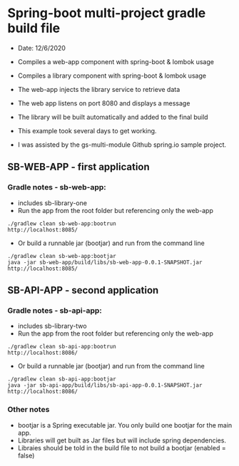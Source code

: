 # Spring-boot multi-project gradle build file
- Date: 12/6/2020
- Compiles a web-app component with spring-boot & lombok usage
- Compiles a library component with spring-boot & lombok usage
- The web-app injects the library service to retrieve data
- The web app listens on port 8080 and displays a message

- The library will be built automatically and added to the final build
- This example took several days to get working.
- I was assisted by the gs-multi-module Github spring.io sample project.

## SB-WEB-APP - first application
### Gradle notes - sb-web-app:
- includes sb-library-one
- Run the app from the root folder but referencing only the web-app

```
./gradlew clean sb-web-app:bootrun
http://localhost:8085/
```

- Or build a runnable jar (bootjar) and run from the command line

```
./gradlew clean sb-web-app:bootjar
java -jar sb-web-app/build/libs/sb-web-app-0.0.1-SNAPSHOT.jar
http://localhost:8085/
```    

## SB-API-APP - second application
### Gradle notes - sb-api-app:
- includes sb-library-two
- Run the app from the root folder but referencing only the web-app

```
./gradlew clean sb-api-app:bootrun
http://localhost:8086/
```

- Or build a runnable jar (bootjar) and run from the command line

```
./gradlew clean sb-api-app:bootjar
java -jar sb-api-app/build/libs/sb-api-app-0.0.1-SNAPSHOT.jar
http://localhost:8086/
```    

### Other notes
- bootjar is a Spring executable jar. You only build one bootjar for the main app.
- Libraries will get built as Jar files but will include spring dependencies.
- Libraies should be told in the build file to not build a bootjar (enabled = false)



